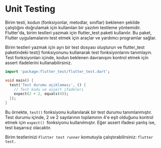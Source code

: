 # Unit Testing
Birim testi, kodun (fonksiyonlar, metodlar, sınıflar) beklenen şekilde çalıştığını doğrulamak için kullanılan bir yazılım testleme yöntemidir. Flutter'da, birim testleri yazmak için flutter_test paketi kullanılır. Bu paket, Flutter uygulamalarını test etmek için araçlar ve yardımcı programlar sağlar.

Birim testleri yazmak için ayrı bir test dosyası oluşturun ve flutter_test paketindeki test() fonksiyonunu kullanarak test fonksiyonlarını tanımlayın. Test fonksiyonları içinde, kodun beklenen davranışını kontrol etmek için assert ifadelerini kullanabilirsiniz.
```dart
import 'package:flutter_test/flutter_test.dart';

void main() {
  test('Test durumu açıklaması', () {
    // Test kodu ve assert ifadeleri
    expect(2 + 2, equals(4));
  });
}
```
Bu örnekte, `test()` fonksiyonu kullanılarak bir test durumu tanımlanmıştır. Test durumu içinde, 2 ve 2 sayılarının toplamının 4'e eşit olduğunu kontrol etmek için `expect() `fonksiyonu kullanılmıştır. Eğer assert ifadesi yanlış ise, test başarısız olacaktır.

Birim testlerinizi `Flutter test runner` komutuyla çalıştırabilirsiniz: `flutter test.`